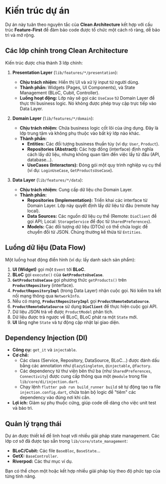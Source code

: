 # Kiến trúc dự án

Dự án này tuân theo nguyên tắc của **Clean Architecture** kết hợp với cấu trúc **Feature-First** để đảm bảo code được tổ chức một cách rõ ràng, dễ bảo trì và mở rộng.

## Các lớp chính trong Clean Architecture

Kiến trúc được chia thành 3 lớp chính:

1.  **Presentation Layer** (`lib/features/*/presentation`):
    -   **Chịu trách nhiệm:** Hiển thị UI và xử lý input từ người dùng.
    -   **Thành phần:** Widgets (Pages, UI Components), và State Management (BLoC, Cubit, Controller).
    -   **Luồng hoạt động:** Lớp này sẽ gọi các `UseCase` từ Domain Layer để thực thi business logic. Nó không được phép truy cập trực tiếp vào Data Layer.

2.  **Domain Layer** (`lib/features/*/domain`):
    -   **Chịu trách nhiệm:** Chứa business logic cốt lõi của ứng dụng. Đây là lớp trung tâm và không phụ thuộc vào bất kỳ lớp nào khác.
    -   **Thành phần:**
        -   **Entities:** Các đối tượng business thuần túy (ví dụ: `User`, `Product`).
        -   **Repositories (Abstract):** Các hợp đồng (interface) định nghĩa cách lấy dữ liệu, nhưng không quan tâm đến việc lấy từ đâu (API, database...).
        -   **UseCases (Interactors):** Đóng gói một quy trình nghiệp vụ cụ thể (ví dụ: `LoginUseCase`, `GetProductsUseCase`).

3.  **Data Layer** (`lib/features/*/data`):
    -   **Chịu trách nhiệm:** Cung cấp dữ liệu cho Domain Layer.
    -   **Thành phần:**
        -   **Repositories (Implementation):** Triển khai các interface từ Domain Layer. Lớp này quyết định lấy dữ liệu từ đâu (remote hay local).
        -   **Data Sources:** Các nguồn dữ liệu cụ thể (Remote: `DioClient` để gọi API; Local: `StorageService` để đọc từ `SharedPreferences`).
        -   **Models:** Các đối tượng dữ liệu (DTOs) có thể chứa logic để chuyển đổi từ JSON. Chúng thường kế thừa từ `Entities`.

## Luồng dữ liệu (Data Flow)

Một luồng hoạt động điển hình (ví dụ: lấy danh sách sản phẩm):

1.  **UI (Widget)** gọi một `Event` tới **BLoC**.
2.  **BLoC** gọi `execute()` của **`GetProductsUseCase`**.
3.  **`GetProductsUseCase`** gọi phương thức `getProducts()` trên **`ProductRepository`** (interface).
4.  **`ProductRepositoryImpl`** (trong Data Layer) nhận cuộc gọi. Nó kiểm tra kết nối mạng thông qua `NetworkInfo`.
5.  Nếu có mạng, **`ProductRepositoryImpl`** gọi **`ProductRemoteDataSource`**.
6.  **`ProductRemoteDataSource`** sử dụng **`DioClient`** để thực hiện cuộc gọi API.
7.  Dữ liệu JSON trả về được `ProductModel` phân tích.
8.  Dữ liệu được trả ngược về BLoC, BLoC phát ra một `State` mới.
9.  **UI** lắng nghe `State` và tự động cập nhật lại giao diện.

## Dependency Injection (DI)

-   **Công cụ:** `get_it` và `injectable`.
-   **Cơ chế:**
    -   Các class (Service, Repository, DataSource, BLoC...) được đánh dấu bằng các annotation như `@lazySingleton`, `@injectable`, `@factory`.
    -   Các dependency từ thư viện bên thứ ba (như `SharedPreferences`, `Connectivity`) được cung cấp thông qua một `@module` trong file `lib/core/di/injection.dart`.
    -   Chạy lệnh `flutter pub run build_runner build` sẽ tự động tạo ra file `injection.config.dart`, chứa toàn bộ logic để "tiêm" các dependency vào đúng nơi khi cần.
-   **Lợi ích:** Giảm sự phụ thuộc cứng, giúp code dễ dàng cho việc unit test và bảo trì.

## Quản lý trạng thái

Dự án được thiết kế để linh hoạt với nhiều giải pháp state management. Các lớp cơ sở đã được tạo sẵn trong `lib/core/state_management`:
-   **BLoC/Cubit:** Các file `BaseBloc`, `BaseState`...
-   **GetX:** `BaseController`.
-   **Riverpod:** Các thư mục ví dụ.

Bạn có thể chọn một hoặc kết hợp nhiều giải pháp tùy theo độ phức tạp của từng tính năng.